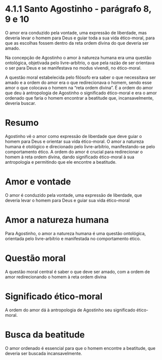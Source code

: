# 4.1.1 Santo Agostinho - parágrafo 8, 9 e 10

O amor era conduzido pela vontade, uma expressão de liberdade, mas deveria levar o homem para Deus e guiar toda a sua vida ético-moral, para que as escolhas fossem dentro da reta ordem divina do que deveria ser amado.

Na concepção de Agostinho o amor à natureza humana era uma questão ontológica, objetivada pelo livre-arbítrio, o que pela razão de ser orientava o ser para Deus e se manifestava no modus vivendi, no ético-moral.

A questão moral estabelecida pelo filósofo era saber o que necessitava ser amado e a ordem do amor era o que redirecionava o homem, sendo esse amor o que colocava o homem na “reta ordem divina”. É a ordem do amor que deu à antropologia de Agostinho o significado ético-moral e era o amor ordenado que faria o homem encontrar a beatitude que, incansavelmente, deveria buscar.

# Resumo

Agostinho vê o amor como expressão de liberdade que deve guiar o homem para Deus e orientar sua vida ético-moral. O amor a natureza humana é otológico e direcionado pelo livre-arbítrio, manifestando-se pelo comportamento ético. A ordem do amor é crucial para redirecionar o homem à reta ordem divina, dando significado ético-moral à sua antropologia e permitindo que ele encontre a beatitude.

# Amor e vontade

O amor é conduzido pela vontade, uma expressão de liberdade, que deveria levar o homem para Deus e guiar sua vida ético-moral

# Amor a natureza humana

Para Agostinho, o amor a natureza humana é uma questão ontológica, orientada pelo livre-arbítrio e manifestada no comportamento ético.

# Questão moral

A questão moral central é saber o que deve ser amado, com a ordem de amor redirecionando o homem à reta ordem divina

# Significado ético-moral

A ordem do amor dá à antropologia de Agostinho seu significado ético-moral.

# Busca da beatitude

O amor ordenado é essencial para que o homem encontre a beatitude, que deveria ser buscada incansavelmente.